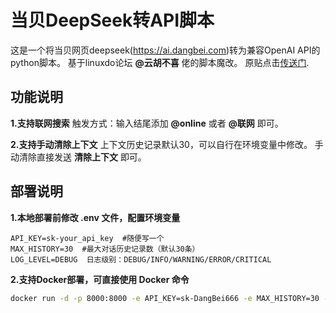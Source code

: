 # 当贝DeepSeek转API脚本

这是一个将当贝网页deepseek(https://ai.dangbei.com)转为兼容OpenAI API的python脚本。
基于linuxdo论坛 **@云胡不喜** 佬的脚本魔改。
原贴点击[传送门](https://linux.do/t/topic/444507).

## 功能说明

**1.支持联网搜索**
触发方式：输入结尾添加 **@online** 或者 **@联网** 即可。

**2.支持手动清除上下文**
上下文历史记录默认30，可以自行在环境变量中修改。
手动清除直接发送 **清除上下文** 即可。

## 部署说明

**1.本地部署前修改 .env 文件，配置环境变量**

```plaintext
API_KEY=sk-your_api_key  #随便写一个
MAX_HISTORY=30  #最大对话历史记录数（默认30条）
LOG_LEVEL=DEBUG  日志级别：DEBUG/INFO/WARNING/ERROR/CRITICAL
```

**2.支持Docker部署，可直接使用 Docker 命令**

```bash
docker run -d -p 8000:8000 -e API_KEY=sk-DangBei666 -e MAX_HISTORY=30 -e LOG_LEVEL=INFO --name dangbei2api xy2yp/dangbei2api:latest
```

```

```


